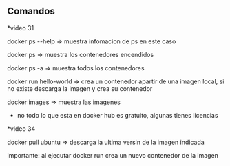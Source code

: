 ## Comandos
*video 31

docker ps --help => muestra infomacion de ps en este caso

docker ps => muestra los contenedores encendidos

docker ps -a => muestra todos los contenedores

docker run hello-world => crea un contenedor apartir de una imagen local, si no existe descarga la imagen y crea su contenedor

docker images => muestra las imagenes

* no todo lo que esta en docker hub es gratuito, algunas tienes licencias 

*video 34

docker pull ubuntu => descarga la ultima versin de la imagen indicada
 
importante: al ejecutar docker run crea un nuevo contenedor de la imagen
